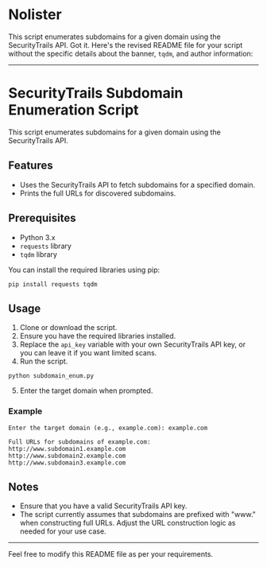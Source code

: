 # Nolister
This script enumerates subdomains for a given domain using the SecurityTrails API.
Got it. Here's the revised README file for your script without the specific details about the banner, `tqdm`, and author information:

---

# SecurityTrails Subdomain Enumeration Script

This script enumerates subdomains for a given domain using the SecurityTrails API.

## Features

- Uses the SecurityTrails API to fetch subdomains for a specified domain.
- Prints the full URLs for discovered subdomains.

## Prerequisites

- Python 3.x
- `requests` library
- `tqdm` library

You can install the required libraries using pip:

```
pip install requests tqdm
```

## Usage

1. Clone or download the script.
2. Ensure you have the required libraries installed.
3. Replace the `api_key` variable with your own SecurityTrails API key, or you can leave it if you want limited scans.
4. Run the script.

```
python subdomain_enum.py
```

5. Enter the target domain when prompted.

### Example

```
Enter the target domain (e.g., example.com): example.com

Full URLs for subdomains of example.com:
http://www.subdomain1.example.com
http://www.subdomain2.example.com
http://www.subdomain3.example.com
```


## Notes

- Ensure that you have a valid SecurityTrails API key.
- The script currently assumes that subdomains are prefixed with "www." when constructing full URLs. Adjust the URL construction logic as needed for your use case.

---

Feel free to modify this README file as per your requirements.
